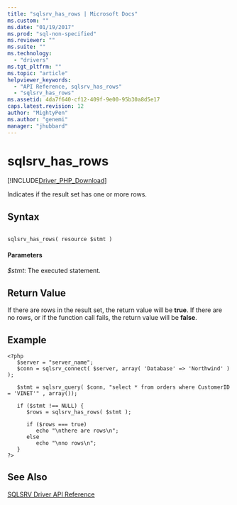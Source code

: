 ```yaml
---
title: "sqlsrv_has_rows | Microsoft Docs"
ms.custom: ""
ms.date: "01/19/2017"
ms.prod: "sql-non-specified"
ms.reviewer: ""
ms.suite: ""
ms.technology: 
  - "drivers"
ms.tgt_pltfrm: ""
ms.topic: "article"
helpviewer_keywords: 
  - "API Reference, sqlsrv_has_rows"
  - "sqlsrv_has_rows"
ms.assetid: 4da7f640-cf12-409f-9e00-95b30a8d5e17
caps.latest.revision: 12
author: "MightyPen"
ms.author: "genemi"
manager: "jhubbard"
---
```

# sqlsrv_has_rows
[!INCLUDE[Driver_PHP_Download](../../includes/driver_php_download.md)]

Indicates if the result set has one or more rows.  
  
## Syntax  
  
```  
  
sqlsrv_has_rows( resource $stmt )  
```  
  
#### Parameters  
*$stmt*: The executed statement.  
  
## Return Value  
If there are rows in the result set, the return value will be **true**. If there are no rows, or if the function call fails, the return value will be **false**.  
  
## Example  
  
```  
<?php  
   $server = "server_name";  
   $conn = sqlsrv_connect( $server, array( 'Database' => 'Northwind' ) );  
  
   $stmt = sqlsrv_query( $conn, "select * from orders where CustomerID = 'VINET'" , array());  
  
   if ($stmt !== NULL) {  
      $rows = sqlsrv_has_rows( $stmt );  
  
      if ($rows === true)  
         echo "\nthere are rows\n";  
      else   
         echo "\nno rows\n";  
   }  
?>  
```  
  
## See Also  
[SQLSRV Driver API Reference](../../connect/php/sqlsrv-driver-api-reference.md)  
  
